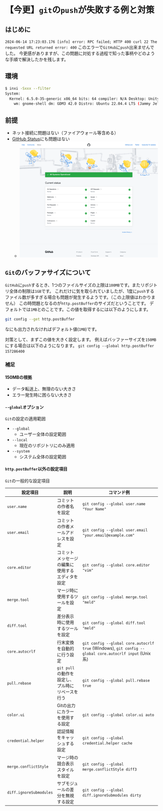 # 【今更】`git`の`push`が失敗する例と対策

## はじめに
`2024-06-14 17:23:03.176 [info] error: RPC failed; HTTP 400 curl 22 The requested URL returned error: 400`
このエラーで`GitHub`に`push`出来ませんでした。
今更感がありますが、この問題に対処する過程で知った事柄やどのような手順で解決したかを残します。

## 環境
```bash
$ inxi -Sxxx --filter
System:
  Kernel: 6.5.0-35-generic x86_64 bits: 64 compiler: N/A Desktop: Unity
    wm: gnome-shell dm: GDM3 42.0 Distro: Ubuntu 22.04.4 LTS (Jammy Jellyfish)
```

## 前提
- ネット接続に問題はない（ファイアウォール等含める）
- [GitHub Status](https://www.githubstatus.com/)にも問題はない
  - ![](assets/2024-06-14-17-56-42.png)


## `Git`のバッファサイズについて
`GitHub`に`push`するとき、1つのファイルサイズの上限は`100MB`です。またリポジトリ全体の制限は`1GB`です。
これだけに気を取られていましたが、1度に`push`するファイル数が多すぎる場合も問題が発生するようです。（この上限値はわかりません）
この時問題となるのが`http.postBuffer`のサイズだということです。
デフォルトでは`1MB`とのことです。この値を取得するには以下のようにします。
```bash
git config --get http.postBuffer
```
なにも出力されなければデフォルト値(`1MB`)です。

対策として、まずこの値を大きく設定します。
例えばバッファーサイズを`150MB`にする場合は以下のようになります。
`git config --global http.postBuffer 157286400`

### 補足
#### 150MBの根拠
- データ転送上、無理のない大きさ
- エラー発生時に困らない大きさ
#### `--global`オプション
`Git`の設定の適用範囲
-  `--global`
   - ユーザー全体の設定範囲
- `--local`
  - 現在のリポジトリにのみ適用
- `--system`
  - システム全体の設定範囲
#### `http.postBuffer`以外の設定項目
`Git`の一般的な設定項目

| 設定項目 | 説明 | コマンド例 |
| --- | --- | --- |
| `user.name` | コミットの作者名を設定 | `git config --global user.name "Your Name"` |
| `user.email` | コミットの作者メールアドレスを設定 | `git config --global user.email "your.email@example.com"` |
| `core.editor` | コミットメッセージの編集に使用するエディタを設定 | `git config --global core.editor "vim"` |
| `merge.tool` | マージ時に使用するツールを設定 | `git config --global merge.tool "meld"` |
| `diff.tool` | 差分表示時に使用するツールを設定 | `git config --global diff.tool "meld"` |
| `core.autocrlf` | 行末変換を自動的に行う設定 | `git config --global core.autocrlf true` (Windows), `git config --global core.autocrlf input` (Unix系) |
| `pull.rebase` | `git pull`の動作を設定し、プル時にリベースを行う | `git config --global pull.rebase true` |
| `color.ui` | Gitの出力にカラーを使用する設定 | `git config --global color.ui auto` |
| `credential.helper` | 認証情報をキャッシュする設定 | `git config --global credential.helper cache` |
| `merge.conflictStyle` | マージ時の競合表示スタイルを設定 | `git config --global merge.conflictStyle diff3` |
| `diff.ignoreSubmodules` | サブモジュールの差分を無視する設定 | `git config --global diff.ignoreSubmodules dirty` |

